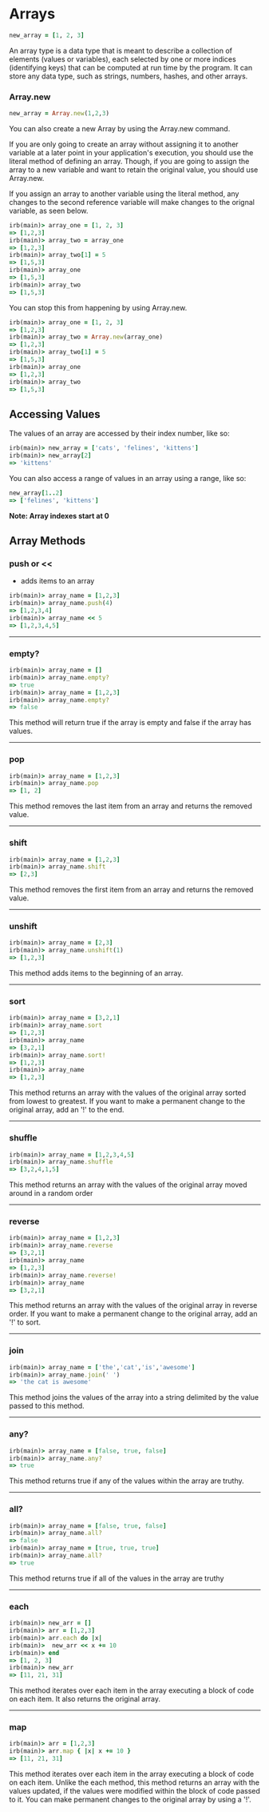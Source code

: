 # Arrays

```ruby
new_array = [1, 2, 3]
```

An array type is a data type that is meant to describe a collection of
elements (values or variables), each selected by one or more indices
(identifying keys) that can be computed at run time by the program. It can store
any data type, such as strings, numbers, hashes, and other arrays.


### Array.new

```ruby
new_array = Array.new(1,2,3)
```

You can also create a new Array by using the Array.new command.

If you are only going to create an array without assigning it to another
variable at a later point in your application's execution, you should use the
literal method of defining an array. Though, if you are going to assign the
array to a new variable and want to retain the original value, you should use
Array.new.

If you assign an array to another variable using the literal method, any changes
to the second reference variable will make changes to the orignal variable, as
seen below.

```ruby
irb(main)> array_one = [1, 2, 3]
=> [1,2,3]
irb(main)> array_two = array_one
=> [1,2,3]
irb(main)> array_two[1] = 5
=> [1,5,3]
irb(main)> array_one
=> [1,5,3]
irb(main)> array_two
=> [1,5,3]
```

You can stop this from happening by using Array.new.

```ruby
irb(main)> array_one = [1, 2, 3]
=> [1,2,3]
irb(main)> array_two = Array.new(array_one)
=> [1,2,3]
irb(main)> array_two[1] = 5
=> [1,5,3]
irb(main)> array_one
=> [1,2,3]
irb(main)> array_two
=> [1,5,3]
```

## Accessing Values

The values of an array are accessed by their index number, like so:

```ruby
irb(main)> new_array = ['cats', 'felines', 'kittens']
irb(main)> new_array[2]
=> 'kittens'
```

You can also access a range of values in an array using a range, like so:

```ruby
new_array[1..2]
=> ['felines', 'kittens']
```

**Note: Array indexes start at 0**

## Array Methods

### push or <<
- adds items to an array


```ruby
irb(main)> array_name = [1,2,3]
irb(main)> array_name.push(4)
=> [1,2,3,4]
irb(main)> array_name << 5
=> [1,2,3,4,5]
```

----

### empty?

```ruby
irb(main)> array_name = []
irb(main)> array_name.empty?
=> true
irb(main)> array_name = [1,2,3]
irb(main)> array_name.empty?
=> false
```

This method will return true if the array is empty and false if the array has
values.

-----

### pop

```ruby
irb(main)> array_name = [1,2,3]
irb(main)> array_name.pop
=> [1, 2]
```

This method removes the last item from an array and returns the removed value.

----

### shift

```ruby
irb(main)> array_name = [1,2,3]
irb(main)> array_name.shift
=> [2,3]
```

This method removes the first item from an array and returns the removed value.

----

### unshift

```ruby
irb(main)> array_name = [2,3]
irb(main)> array_name.unshift(1)
=> [1,2,3]
```

This method adds items to the beginning of an array.
----

### sort

```ruby
irb(main)> array_name = [3,2,1]
irb(main)> array_name.sort
=> [1,2,3]
irb(main)> array_name
=> [3,2,1]
irb(main)> array_name.sort!
=> [1,2,3]
irb(main)> array_name
=> [1,2,3]
```

This method returns an array with the values of the original array sorted from
lowest to greatest. If you want to make a permanent change to the original array,
add an '!' to the end.

----

### shuffle

```ruby
irb(main)> array_name = [1,2,3,4,5]
irb(main)> array_name.shuffle
=> [3,2,4,1,5]
```

This method returns an array with the values of the original array moved around in a random order

----

### reverse

```ruby
irb(main)> array_name = [1,2,3]
irb(main)> array_name.reverse
=> [3,2,1]
irb(main)> array_name
=> [1,2,3]
irb(main)> array_name.reverse!
irb(main)> array_name
=> [3,2,1]
```

This method returns an array with the values of the original array in reverse
order. If you want to make a permanent change to the original array, add an '!'
to sort.

----
### join

```ruby
irb(main)> array_name = ['the','cat','is','awesome']
irb(main)> array_name.join(' ')
=> 'the cat is awesome'
```

This method joins the values of the array into a string delimited by the value
passed to this method.

----

### any?

```ruby
irb(main)> array_name = [false, true, false]
irb(main)> array_name.any?
=> true
```

This method returns true if any of the values within the array are truthy.

----

### all?

```ruby
irb(main)> array_name = [false, true, false]
irb(main)> array_name.all?
=> false
irb(main)> array_name = [true, true, true]
irb(main)> array_name.all?
=> true
```

This method returns true if all of the values in the array are truthy

----

### each

```ruby
irb(main)> new_arr = []
irb(main)> arr = [1,2,3]
irb(main)> arr.each do |x|
irb(main)> 	new_arr << x += 10
irb(main)> end
=> [1, 2, 3]
irb(main)> new_arr
=> [11, 21, 31]
```

This method iterates over each item in the array executing a block of code on
each item. It also returns the original array.

----

### map

```ruby
irb(main)> arr = [1,2,3]
irb(main)> arr.map { |x| x += 10 }
=> [11, 21, 31]
```

This method iterates over each item in the array executing a block of code on
each item. Unlike the each method, this method returns an array with the values
updated, if the values were modified within the block of code passed to it. You
can make permanent changes to the original array by using a '!'.
